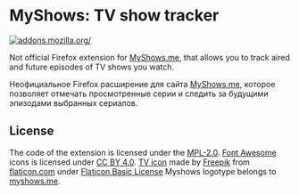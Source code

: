 # MyShows: TV show tracker

[ ![addons.mozilla.org/](https://addons.cdn.mozilla.net/static/img/addons-buttons/AMO-button_2.png)](https://addons.mozilla.org/ru/firefox/addon/myshows-tv-show-tracker/)

Not official Firefox extension for [MyShows.me](https://myshows.me), that allows you to track aired and future episodes 
of TV shows you watch.

Неофициальное Firefox расширение для сайта [MyShows.me](https://myshows.me), которое позволяет отмечать просмотренные серии и следить 
за будущими эпизодами выбранных сериалов. 
 
## License

The code of the extension is licensed under the [MPL-2.0](LICENSE). [Font Awesome](https://fontawesome.com) icons is 
licensed under [CC BY 4.0](https://creativecommons.org/licenses/by/4.0/). 
[TV icon](https://www.flaticon.com/free-icon/television_167018) made by [Freepik](https://freepik.com) 
from [flaticon.com](https://www.flaticon.com) under [Flaticon Basic License](https://file000.flaticon.com/downloads/license/license.pdf)
Myshows logotype belongs to [myshows.me](https://myshows.me).  

